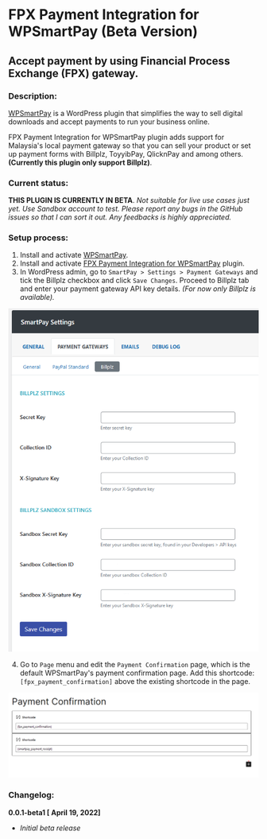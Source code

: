 # FPX Payment Integration for WPSmartPay (Beta Version)

## Accept payment by using Financial Process Exchange (FPX) gateway.

### Description:
[WPSmartPay](https://wordpress.org/plugins/smartpay) is a WordPress plugin that simplifies the way to sell digital downloads and accept payments to run your business online.

FPX Payment Integration for WPSmartPay plugin adds support for Malaysia's local payment gateway so that you can sell your product or set up payment forms with Billplz, ToyyibPay, QlicknPay and among others. **(Currently this plugin only support Billplz)**.

### Current status:
**THIS PLUGIN IS CURRENTLY IN BETA**. *Not suitable for live use cases just yet. Use Sandbox account to test. Please report any bugs in the GitHub issues so that I can sort it out. Any feedbacks is highly appreciated.*

### Setup process:
1. Install and activate [WPSmartPay](https://wordpress.org/plugins/smartpay).
2. Install and activate [FPX Payment Integration for WPSmartPay]() plugin.
3. In WordPress admin, go to `SmartPay > Settings > Payment Gateways` and tick the Billplz checkbox and click `Save Changes`. Proceed to Billplz tab and enter your payment gateway API key details. *(For now only Billplz is available).*

<p><img src="./.github/smartpay-settings.png"></p>

4. Go to `Page` menu and edit the `Payment Confirmation` page, which is the default WPSmartPay's payment confirmation page. Add this shortcode: `[fpx_payment_confirmation]` above the existing shortcode in the page.

<p><img src="./.github/page-confirmation.png"></p>

### Changelog:
**0.0.1-beta1 [ April 19, 2022]**
* *Initial beta release*

